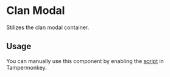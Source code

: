 # Clan Modal

Stilizes the clan modal container.

## Usage

You can manually use this component by enabling the [script](https://raw.githubusercontent.com/Neutrxl/Themed/main/src/Clan/ClanModal/ClanModal.user.js) in Tampermonkey.